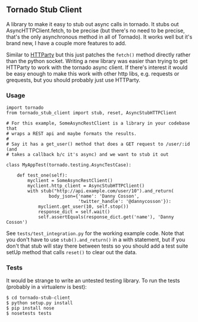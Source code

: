 ## Tornado Stub Client

A library to make it easy to stub out async calls in tornado.  It stubs out AsyncHTTPClient.fetch, to be precise (but there's no need to be precise, that's the only asynchronous method in all of Tornado).  It works well but it's brand new, I have a couple more features to add.

Similar to [HTTParty](https://github.com/jnunemaker/httparty) but this just patches the `fetch()` method directly rather than the python socket.  Writing a new library was easier than trying to get HTTParty to work with the tornado async client.  If there's interest it would be easy enough to make this work with other http libs, e.g. requests or grequests, but you should probably just use HTTParty.

### Usage


    import tornado
    from tornado_stub_client import stub, reset, AsyncStubHTTPClient

    # For this example, SomeAsyncRestClient is a library in your codebase that
    # wraps a REST api and maybe formats the results.
    #
    # Say it has a get_user() method that does a GET request to /user/:id (and
    # takes a callback b/c it's async) and we want to stub it out

    class MyAppTest(tornado.testing.AsyncTestCase):

        def test_one(self):
            myclient = SomeAsyncRestClient()
            myclient.http_client = AsyncStubHTTPClient() 
            with stub("http://api.example.com/user/10").and_return(
                    body_json={'name': 'Danny Cosson',
                               'twitter_handle': '@dannycosson'}):
                myclient.get_user(10, self.stop())
                response_dict = self.wait()
                self.assertEquals(response_dict.get('name'), 'Danny Cosson')

See `tests/test_integration.py` for the working example code.  Note that you don't have to use `stub().and_return()` in a with statement, but if you don't that stub will stay there between tests so you should add a test suite setUp method that calls `reset()` to clear out the data.

### Tests

It would be strange to write an untested testing library.  To run the tests (probably in a virtualenv is best):

    $ cd tornado-stub-client
    $ python setup.py install
    $ pip install nose
    $ nosetests tests
